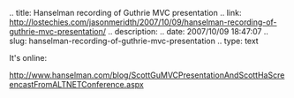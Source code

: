 .. title: Hanselman recording of Guthrie MVC presentation
.. link: http://lostechies.com/jasonmeridth/2007/10/09/hanselman-recording-of-guthrie-mvc-presentation/
.. description: 
.. date: 2007/10/09 18:47:07
.. slug: hanselman-recording-of-guthrie-mvc-presentation
.. type: text


It's online:

<http://www.hanselman.com/blog/ScottGuMVCPresentationAndScottHaScreencastFromALTNETConference.aspx>